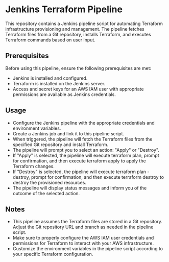 # Jenkins Terraform Pipeline

This repository contains a Jenkins pipeline script for automating Terraform infrastructure provisioning and management. The pipeline fetches Terraform files from a Git repository, installs Terraform, and executes Terraform commands based on user input.

## Prerequisites

Before using this pipeline, ensure the following prerequisites are met:

* Jenkins is installed and configured.
* Terraform is installed on the Jenkins server.
* Access and secret keys for an AWS IAM user with appropriate permissions are available as Jenkins credentials.

## Usage

* Configure the Jenkins pipeline with the appropriate credentials and environment variables.
* Create a Jenkins job and link it to this pipeline script.
* When triggered, the pipeline will fetch the Terraform files from the specified Git repository and install Terraform.
* The pipeline will prompt you to select an action: "Apply" or "Destroy".
* If "Apply" is selected, the pipeline will execute terraform plan, prompt for confirmation, and then execute terraform apply to apply the Terraform changes.
* If "Destroy" is selected, the pipeline will execute terraform plan -destroy, prompt for confirmation, and then execute terraform destroy to destroy the provisioned resources.
* The pipeline will display status messages and inform you of the outcome of the selected action.

## Notes

* This pipeline assumes the Terraform files are stored in a Git repository. Adjust the Git repository URL and branch as needed in the pipeline script.
* Make sure to properly configure the AWS IAM user credentials and permissions for Terraform to interact with your AWS infrastructure.
* Customize the environment variables in the pipeline script according to your specific Terraform configuration.